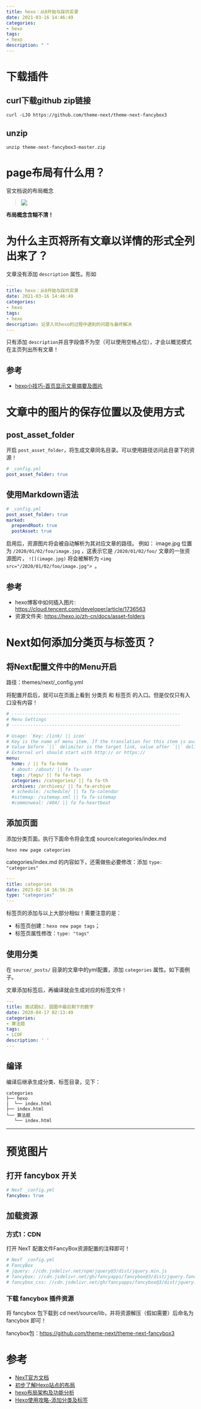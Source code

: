```yaml
---
title: hexo：从0开始与踩坑实录
date: 2021-03-16 14:46:49
categories: 
- hexo
tags:
- hexo
description: " "
---
```


# 下载插件

## curl下载github zip链接

```
curl -LJO https://github.com/theme-next/theme-next-fancybox3 
```

## unzip

```
unzip theme-next-fancybox3-master.zip
```

# page布局有什么用？

官文档说的布局概念

> ![](Snipaste_2023-02-14_21-58-08.png)

**布局概念含糊不清！**

# 为什么主页将所有文章以详情的形式全列出来了？

文章没有添加 `description` 属性。形如

```yml
---
title: hexo：从0开始与踩坑实录
date: 2021-03-16 14:46:49
categories: 
- hexo
tags:
- hexo
description: 记录入坑hexo的过程中遇到的问题与最终解决
---
```

只有添加 `description`并且字段值不为空（可以使用空格占位），才会以概览模式在主页列出所有文章！

## 参考

- [hexo小技巧-首页显示文章摘要及图片](https://ryderchan.github.io/2017/01/26/hexo%E5%B0%8F%E6%8A%80%E5%B7%A7-%E9%A6%96%E9%A1%B5%E6%98%BE%E7%A4%BA%E6%96%87%E7%AB%A0%E6%91%98%E8%A6%81%E5%8F%8A%E5%9B%BE%E7%89%87/)



# 文章中的图片的保存位置以及使用方式


## post_asset_folder

开启 `post_asset_folder`，将生成文章同名目录。可以使用路径访问此目录下的资源！

```yml
# _config.yml
post_asset_folder: true
```

## 使用Markdown语法


```yml
# _config.yml
post_asset_folder: true
marked:
  prependRoot: true
  postAsset: true
```

启用后，资源图片将会被自动解析为其对应文章的路径。
例如： image.jpg 位置为 `/2020/01/02/foo/image.jpg` ，这表示它是 `/2020/01/02/foo/` 文章的一张资源图片， `![](image.jpg)` 将会被解析为 `<img src="/2020/01/02/foo/image.jpg"> `。

## 参考

- hexo博客中如何插入图片: https://cloud.tencent.com/developer/article/1736563
- 资源文件夹: https://hexo.io/zh-cn/docs/asset-folders



# Next如何添加分类页与标签页？

## 将Next配置文件中的Menu开启

路径：themes/next/_config.yml

将配置开启后，就可以在页面上看到 分类页 和 标签页 的入口。但是仅仅只有入口没有内容！

```yml
# ---------------------------------------------------------------
# Menu Settings
# ---------------------------------------------------------------

# Usage: `Key: /link/ || icon`
# Key is the name of menu item. If the translation for this item is available, the translated text will be loaded, otherwise the Key name will be used. Key is case-sensitive.
# Value before `||` delimiter is the target link, value after `||` delimiter is the name of Font Awesome icon.
# External url should start with http:// or https://
menu:
  home: / || fa fa-home
  # about: /about/ || fa fa-user
  tags: /tags/ || fa fa-tags
  categories: /categories/ || fa fa-th
  archives: /archives/ || fa fa-archive
  # schedule: /schedule/ || fa fa-calendar
  #sitemap: /sitemap.xml || fa fa-sitemap
  #commonweal: /404/ || fa fa-heartbeat
```

## 添加页面

添加分类页面。执行下面命令将会生成 source/categories/index.md

```shell
hexo new page categories
```

categories/index.md 的内容如下，还需做些必要修改：添加 `type: "categories"`

```yml
---
title: categories
date: 2023-02-14 16:56:26
type: "categories"
---
```

标签页的添加与以上大部分相似！需要注意的是：

- 标签页创建：`hexo new page tags`；
- 标签页属性修改：`type: "tags"`

## 使用分类

在 `source/_posts/` 目录的文章中的yml配置，添加 `categories` 属性。如下面例子。

文章添加标签后，再编译就会生成对应的标签文件！


```yml
---
title: 面试题62. 圆圈中最后剩下的数字
date: 2020-04-17 02:13:49
categories: 
- 算法题
tags:
- LCOF
description: ' '
---
```

## 编译

编译后继承生成分类、标签目录，见下：

```shell
categories
├── hexo
|  └── index.html
├── index.html
└── 算法题
   └── index.html
```


-------------


# 预览图片

## 打开 fancybox 开关

```yml
# NexT _config.yml
fancybox: true
```

## 加载资源

### 方式1：CDN

打开 NexT 配置文件FancyBox资源配置的注释即可！

```yml
# NexT _config.yml
# FancyBox
# jquery: //cdn.jsdelivr.net/npm/jquery@3/dist/jquery.min.js
# fancybox: //cdn.jsdelivr.net/gh/fancyapps/fancybox@3/dist/jquery.fancybox.min.js
# fancybox_css: //cdn.jsdelivr.net/gh/fancyapps/fancybox@3/dist/jquery.fancybox.min.css
```


### 下载 fancybox 插件资源

将 fancybox 包下载到 cd next/source/lib，并将资源解压（假如需要）后命名为 fancybox 即可！

fancybox包：https://github.com/theme-next/theme-next-fancybox3

# 参考

- [NexT官方文档](https://theme-next.js.org/)
- [初步了解Hexo站点的布局](https://www.jianshu.com/p/5a1e6d8c83af)
- [hexo布局架构及功能分析](https://ben286.github.io/2018/08/21/%E5%85%B6%E4%BB%96/hexo%E5%B8%83%E5%B1%80%E6%9E%B6%E6%9E%84%E5%8F%8A%E5%8A%9F%E8%83%BD%E5%88%86%E6%9E%90/)
- [Hexo使用攻略-添加分类及标签](https://linlif.github.io/2017/05/27/Hexo%E4%BD%BF%E7%94%A8%E6%94%BB%E7%95%A5-%E6%B7%BB%E5%8A%A0%E5%88%86%E7%B1%BB%E5%8F%8A%E6%A0%87%E7%AD%BE/)